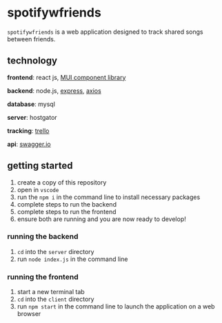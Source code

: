 # spotifywfriends
`spotifywfriends` is a web application designed to track shared songs between friends. 

## technology
**frontend**: react js, [MUI component library](https://mui.com/)

**backend**: node.js, [express](https://github.com/expressjs/express), [axios](https://github.com/axios/axios)

**database**: mysql 

**server**: hostgator 

**tracking**: [trello](https://trello.com/b/u7Q5LDBk/spotifywfriends )

**api**: [swagger.io](https://app.swaggerhub.com/apis/TA7384/spotifywfriendsapi/1.0.0 )


## getting started
1. create a copy of this repository
2. open in `vscode`
3. run the `npm i` in the command line to install necessary packages
4. complete steps to run the backend
5. complete steps to run the frontend
6. ensure both are running and you are now ready to develop!

### running the backend
1. `cd` into the `server` directory
2. run `node index.js` in the command line

### running the frontend
1. start a new terminal tab
2. `cd` into the `client` directory
3. run `npm start` in the command line to launch the application on a web browser